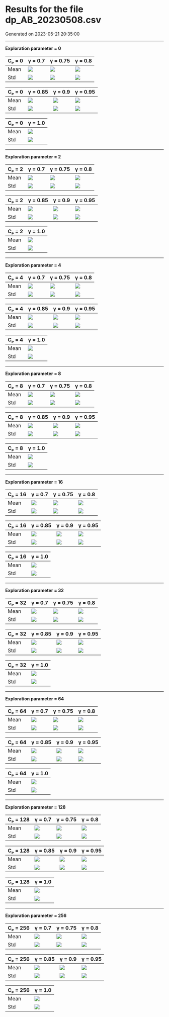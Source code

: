 # Results for the file dp_AB_20230508.csv 

Generated on 2023-05-21 20:35:00

---

**Exploration parameter = 0**

| Cₚ = 0 | γ = 0.7 | γ = 0.75 | γ = 0.8 | 
| --- | --- | --- | --- | 
| Mean | ![](fig/dp_AB/mean_g_0.7_cp_0.png) | ![](fig/dp_AB/mean_g_0.75_cp_0.png) | ![](fig/dp_AB/mean_g_0.8_cp_0.png) | 
| Std | ![](fig/dp_AB/std_g_0.7_cp_0.png) | ![](fig/dp_AB/std_g_0.75_cp_0.png) | ![](fig/dp_AB/std_g_0.8_cp_0.png) | 

| Cₚ = 0 | γ = 0.85 | γ = 0.9 | γ = 0.95 | 
| --- | --- | --- | --- | 
| Mean | ![](fig/dp_AB/mean_g_0.85_cp_0.png) | ![](fig/dp_AB/mean_g_0.9_cp_0.png) | ![](fig/dp_AB/mean_g_0.95_cp_0.png) | 
| Std | ![](fig/dp_AB/std_g_0.85_cp_0.png) | ![](fig/dp_AB/std_g_0.9_cp_0.png) | ![](fig/dp_AB/std_g_0.95_cp_0.png) | 

| Cₚ = 0 | γ = 1.0 | 
| --- | --- | 
| Mean | ![](fig/dp_AB/mean_g_1.0_cp_0.png) | 
| Std | ![](fig/dp_AB/std_g_1.0_cp_0.png) | 

---

**Exploration parameter = 2**

| Cₚ = 2 | γ = 0.7 | γ = 0.75 | γ = 0.8 | 
| --- | --- | --- | --- | 
| Mean | ![](fig/dp_AB/mean_g_0.7_cp_2.png) | ![](fig/dp_AB/mean_g_0.75_cp_2.png) | ![](fig/dp_AB/mean_g_0.8_cp_2.png) | 
| Std | ![](fig/dp_AB/std_g_0.7_cp_2.png) | ![](fig/dp_AB/std_g_0.75_cp_2.png) | ![](fig/dp_AB/std_g_0.8_cp_2.png) | 

| Cₚ = 2 | γ = 0.85 | γ = 0.9 | γ = 0.95 | 
| --- | --- | --- | --- | 
| Mean | ![](fig/dp_AB/mean_g_0.85_cp_2.png) | ![](fig/dp_AB/mean_g_0.9_cp_2.png) | ![](fig/dp_AB/mean_g_0.95_cp_2.png) | 
| Std | ![](fig/dp_AB/std_g_0.85_cp_2.png) | ![](fig/dp_AB/std_g_0.9_cp_2.png) | ![](fig/dp_AB/std_g_0.95_cp_2.png) | 

| Cₚ = 2 | γ = 1.0 | 
| --- | --- | 
| Mean | ![](fig/dp_AB/mean_g_1.0_cp_2.png) | 
| Std | ![](fig/dp_AB/std_g_1.0_cp_2.png) | 

---

**Exploration parameter = 4**

| Cₚ = 4 | γ = 0.7 | γ = 0.75 | γ = 0.8 | 
| --- | --- | --- | --- | 
| Mean | ![](fig/dp_AB/mean_g_0.7_cp_4.png) | ![](fig/dp_AB/mean_g_0.75_cp_4.png) | ![](fig/dp_AB/mean_g_0.8_cp_4.png) | 
| Std | ![](fig/dp_AB/std_g_0.7_cp_4.png) | ![](fig/dp_AB/std_g_0.75_cp_4.png) | ![](fig/dp_AB/std_g_0.8_cp_4.png) | 

| Cₚ = 4 | γ = 0.85 | γ = 0.9 | γ = 0.95 | 
| --- | --- | --- | --- | 
| Mean | ![](fig/dp_AB/mean_g_0.85_cp_4.png) | ![](fig/dp_AB/mean_g_0.9_cp_4.png) | ![](fig/dp_AB/mean_g_0.95_cp_4.png) | 
| Std | ![](fig/dp_AB/std_g_0.85_cp_4.png) | ![](fig/dp_AB/std_g_0.9_cp_4.png) | ![](fig/dp_AB/std_g_0.95_cp_4.png) | 

| Cₚ = 4 | γ = 1.0 | 
| --- | --- | 
| Mean | ![](fig/dp_AB/mean_g_1.0_cp_4.png) | 
| Std | ![](fig/dp_AB/std_g_1.0_cp_4.png) | 

---

**Exploration parameter = 8**

| Cₚ = 8 | γ = 0.7 | γ = 0.75 | γ = 0.8 | 
| --- | --- | --- | --- | 
| Mean | ![](fig/dp_AB/mean_g_0.7_cp_8.png) | ![](fig/dp_AB/mean_g_0.75_cp_8.png) | ![](fig/dp_AB/mean_g_0.8_cp_8.png) | 
| Std | ![](fig/dp_AB/std_g_0.7_cp_8.png) | ![](fig/dp_AB/std_g_0.75_cp_8.png) | ![](fig/dp_AB/std_g_0.8_cp_8.png) | 

| Cₚ = 8 | γ = 0.85 | γ = 0.9 | γ = 0.95 | 
| --- | --- | --- | --- | 
| Mean | ![](fig/dp_AB/mean_g_0.85_cp_8.png) | ![](fig/dp_AB/mean_g_0.9_cp_8.png) | ![](fig/dp_AB/mean_g_0.95_cp_8.png) | 
| Std | ![](fig/dp_AB/std_g_0.85_cp_8.png) | ![](fig/dp_AB/std_g_0.9_cp_8.png) | ![](fig/dp_AB/std_g_0.95_cp_8.png) | 

| Cₚ = 8 | γ = 1.0 | 
| --- | --- | 
| Mean | ![](fig/dp_AB/mean_g_1.0_cp_8.png) | 
| Std | ![](fig/dp_AB/std_g_1.0_cp_8.png) | 

---

**Exploration parameter = 16**

| Cₚ = 16 | γ = 0.7 | γ = 0.75 | γ = 0.8 | 
| --- | --- | --- | --- | 
| Mean | ![](fig/dp_AB/mean_g_0.7_cp_16.png) | ![](fig/dp_AB/mean_g_0.75_cp_16.png) | ![](fig/dp_AB/mean_g_0.8_cp_16.png) | 
| Std | ![](fig/dp_AB/std_g_0.7_cp_16.png) | ![](fig/dp_AB/std_g_0.75_cp_16.png) | ![](fig/dp_AB/std_g_0.8_cp_16.png) | 

| Cₚ = 16 | γ = 0.85 | γ = 0.9 | γ = 0.95 | 
| --- | --- | --- | --- | 
| Mean | ![](fig/dp_AB/mean_g_0.85_cp_16.png) | ![](fig/dp_AB/mean_g_0.9_cp_16.png) | ![](fig/dp_AB/mean_g_0.95_cp_16.png) | 
| Std | ![](fig/dp_AB/std_g_0.85_cp_16.png) | ![](fig/dp_AB/std_g_0.9_cp_16.png) | ![](fig/dp_AB/std_g_0.95_cp_16.png) | 

| Cₚ = 16 | γ = 1.0 | 
| --- | --- | 
| Mean | ![](fig/dp_AB/mean_g_1.0_cp_16.png) | 
| Std | ![](fig/dp_AB/std_g_1.0_cp_16.png) | 

---

**Exploration parameter = 32**

| Cₚ = 32 | γ = 0.7 | γ = 0.75 | γ = 0.8 | 
| --- | --- | --- | --- | 
| Mean | ![](fig/dp_AB/mean_g_0.7_cp_32.png) | ![](fig/dp_AB/mean_g_0.75_cp_32.png) | ![](fig/dp_AB/mean_g_0.8_cp_32.png) | 
| Std | ![](fig/dp_AB/std_g_0.7_cp_32.png) | ![](fig/dp_AB/std_g_0.75_cp_32.png) | ![](fig/dp_AB/std_g_0.8_cp_32.png) | 

| Cₚ = 32 | γ = 0.85 | γ = 0.9 | γ = 0.95 | 
| --- | --- | --- | --- | 
| Mean | ![](fig/dp_AB/mean_g_0.85_cp_32.png) | ![](fig/dp_AB/mean_g_0.9_cp_32.png) | ![](fig/dp_AB/mean_g_0.95_cp_32.png) | 
| Std | ![](fig/dp_AB/std_g_0.85_cp_32.png) | ![](fig/dp_AB/std_g_0.9_cp_32.png) | ![](fig/dp_AB/std_g_0.95_cp_32.png) | 

| Cₚ = 32 | γ = 1.0 | 
| --- | --- | 
| Mean | ![](fig/dp_AB/mean_g_1.0_cp_32.png) | 
| Std | ![](fig/dp_AB/std_g_1.0_cp_32.png) | 

---

**Exploration parameter = 64**

| Cₚ = 64 | γ = 0.7 | γ = 0.75 | γ = 0.8 | 
| --- | --- | --- | --- | 
| Mean | ![](fig/dp_AB/mean_g_0.7_cp_64.png) | ![](fig/dp_AB/mean_g_0.75_cp_64.png) | ![](fig/dp_AB/mean_g_0.8_cp_64.png) | 
| Std | ![](fig/dp_AB/std_g_0.7_cp_64.png) | ![](fig/dp_AB/std_g_0.75_cp_64.png) | ![](fig/dp_AB/std_g_0.8_cp_64.png) | 

| Cₚ = 64 | γ = 0.85 | γ = 0.9 | γ = 0.95 | 
| --- | --- | --- | --- | 
| Mean | ![](fig/dp_AB/mean_g_0.85_cp_64.png) | ![](fig/dp_AB/mean_g_0.9_cp_64.png) | ![](fig/dp_AB/mean_g_0.95_cp_64.png) | 
| Std | ![](fig/dp_AB/std_g_0.85_cp_64.png) | ![](fig/dp_AB/std_g_0.9_cp_64.png) | ![](fig/dp_AB/std_g_0.95_cp_64.png) | 

| Cₚ = 64 | γ = 1.0 | 
| --- | --- | 
| Mean | ![](fig/dp_AB/mean_g_1.0_cp_64.png) | 
| Std | ![](fig/dp_AB/std_g_1.0_cp_64.png) | 

---

**Exploration parameter = 128**

| Cₚ = 128 | γ = 0.7 | γ = 0.75 | γ = 0.8 | 
| --- | --- | --- | --- | 
| Mean | ![](fig/dp_AB/mean_g_0.7_cp_128.png) | ![](fig/dp_AB/mean_g_0.75_cp_128.png) | ![](fig/dp_AB/mean_g_0.8_cp_128.png) | 
| Std | ![](fig/dp_AB/std_g_0.7_cp_128.png) | ![](fig/dp_AB/std_g_0.75_cp_128.png) | ![](fig/dp_AB/std_g_0.8_cp_128.png) | 

| Cₚ = 128 | γ = 0.85 | γ = 0.9 | γ = 0.95 | 
| --- | --- | --- | --- | 
| Mean | ![](fig/dp_AB/mean_g_0.85_cp_128.png) | ![](fig/dp_AB/mean_g_0.9_cp_128.png) | ![](fig/dp_AB/mean_g_0.95_cp_128.png) | 
| Std | ![](fig/dp_AB/std_g_0.85_cp_128.png) | ![](fig/dp_AB/std_g_0.9_cp_128.png) | ![](fig/dp_AB/std_g_0.95_cp_128.png) | 

| Cₚ = 128 | γ = 1.0 | 
| --- | --- | 
| Mean | ![](fig/dp_AB/mean_g_1.0_cp_128.png) | 
| Std | ![](fig/dp_AB/std_g_1.0_cp_128.png) | 

---

**Exploration parameter = 256**

| Cₚ = 256 | γ = 0.7 | γ = 0.75 | γ = 0.8 | 
| --- | --- | --- | --- | 
| Mean | ![](fig/dp_AB/mean_g_0.7_cp_256.png) | ![](fig/dp_AB/mean_g_0.75_cp_256.png) | ![](fig/dp_AB/mean_g_0.8_cp_256.png) | 
| Std | ![](fig/dp_AB/std_g_0.7_cp_256.png) | ![](fig/dp_AB/std_g_0.75_cp_256.png) | ![](fig/dp_AB/std_g_0.8_cp_256.png) | 

| Cₚ = 256 | γ = 0.85 | γ = 0.9 | γ = 0.95 | 
| --- | --- | --- | --- | 
| Mean | ![](fig/dp_AB/mean_g_0.85_cp_256.png) | ![](fig/dp_AB/mean_g_0.9_cp_256.png) | ![](fig/dp_AB/mean_g_0.95_cp_256.png) | 
| Std | ![](fig/dp_AB/std_g_0.85_cp_256.png) | ![](fig/dp_AB/std_g_0.9_cp_256.png) | ![](fig/dp_AB/std_g_0.95_cp_256.png) | 

| Cₚ = 256 | γ = 1.0 | 
| --- | --- | 
| Mean | ![](fig/dp_AB/mean_g_1.0_cp_256.png) | 
| Std | ![](fig/dp_AB/std_g_1.0_cp_256.png) | 

